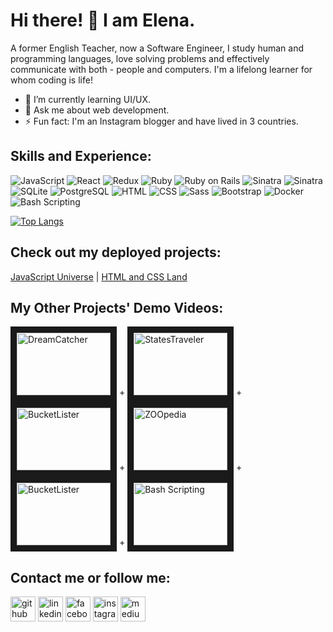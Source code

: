 # Hi there! 👋 I am Elena.

A former English Teacher, now a Software Engineer, I study human and programming languages, love solving problems and effectively communicate with both - people and computers. I'm a lifelong learner for whom coding is life!

- 🌱  I’m currently learning UI/UX.
- 💬  Ask me about web development.
- ⚡  Fun fact: I'm an Instagram blogger and have lived in 3 countries.

## Skills and Experience:
<!-- https://simpleicons.org -->

<p>
  <img alt="JavaScript" src="https://img.shields.io/badge/JavaScript-F7DF1E?logo=javascript&logoColor=white&style=flat" />
  <img alt="React" src="https://img.shields.io/badge/React-61DAFB?logo=react&logoColor=white&style=flat" />
  <img alt="Redux" src="https://img.shields.io/badge/Redux-764BC?logo=redux&logoColor=white&style=flat" />
  <img alt="Ruby" src="https://img.shields.io/badge/Ruby-CC342D?logo=ruby&logoColor=white&style=flat" />
  <img alt="Ruby on Rails" src="https://img.shields.io/badge/Ruby on Rails-CC0000?logo=ruby-on-rails&logoColor=white&style=flat" />
  <img alt="Sinatra" src="https://img.shields.io/badge/Sinatra-000000?logo=rubysinatra&logoColor=white&style=flat" />
  <img alt="Sinatra" src="https://img.shields.io/badge/Sinatra-000000?logo=sinatra&logoColor=white&style=flat" />
  <img alt="SQLite" src="https://img.shields.io/badge/SQLite-003B57?logo=sqlite&logoColor=white&style=flat" />
  <img alt="PostgreSQL" src="https://img.shields.io/badge/PostgreSQL-4169E1?logo=postgresql&logoColor=white&style=flat" />
  <img alt="HTML" src="https://img.shields.io/badge/HTML-E34F26?logo=html5&logoColor=white&style=flat" />
  <img alt="CSS" src="https://img.shields.io/badge/CSS-1572B6?logo=css3&logoColor=white&style=flat" />
  <img alt="Sass" src="https://img.shields.io/badge/Sass-CC6699?logo=sass&logoColor=white&style=flat" />
  <img alt="Bootstrap" src="https://img.shields.io/badge/Bootstrap-7952B3?logo=bootstrap&logoColor=white&style=flat" />
  <img alt="Docker" src="https://img.shields.io/badge/Docker-2496ED?logo=docker&logoColor=white&style=flat" />
  <img alt="Bash Scripting" src="https://img.shields.io/badge/Bash-4EAA25?logo=gnubash&logoColor=white&style=flat" />
</p>
  
[![Top Langs](https://github-readme-stats.vercel.app/api/top-langs/?username=Elena-Weber&layout=compact&langs_count=10&theme=tokyonight&count_private=true&show_icons=true)](https://github.com/anuraghazra/github-readme-stats)

<!-- [![Anurag's GitHub stats](https://github-readme-stats.vercel.app/api?username=Elena-Weber&show_icons=true&theme=tokyonight&count_private=true)](https://github.com/anuraghazra/github-readme-stats) -->

## Check out my deployed projects:
[JavaScript Universe](https://trusting-edison-b2955d.netlify.app/index.html) | 
[HTML and CSS Land](https://brave-gates-9f5981.netlify.app/)

## My Other Projects' Demo Videos:
<a href="http://www.youtube.com/watch?feature=player_embedded&v=X1MBd6Rv0yg
" target="_blank"><img src="http://img.youtube.com/vi/X1MBd6Rv0yg/0.jpg" 
alt="DreamCatcher" width="150" height="100" border="10" /></a> + 
<a href="http://www.youtube.com/watch?feature=player_embedded&v=WLQMcfGlIHo
" target="_blank"><img src="http://img.youtube.com/vi/WLQMcfGlIHo/0.jpg" 
alt="StatesTraveler" width="150" height="100" border="10" /></a> + 
<a href="http://www.youtube.com/watch?feature=player_embedded&v=3LAa_We8CC4
" target="_blank"><img src="http://img.youtube.com/vi/3LAa_We8CC4/0.jpg" 
alt="BucketLister" width="150" height="100" border="10" /></a> + 
<a href="http://www.youtube.com/watch?feature=player_embedded&v=cwrpHJvBk2k
" target="_blank"><img src="http://img.youtube.com/vi/cwrpHJvBk2k/0.jpg" 
alt="ZOOpedia" width="150" height="100" border="10" /></a> + 
<a href="http://www.youtube.com/watch?feature=player_embedded&v=tSHxcHZLaok
" target="_blank"><img src="http://img.youtube.com/vi/tSHxcHZLaok/0.jpg" 
alt="BucketLister" width="150" height="100" border="10" /></a> +
<a href="http://www.youtube.com/watch?feature=player_embedded&v=eDIkCQ5Cvcc
" target="_blank"><img src="http://img.youtube.com/vi/eDIkCQ5Cvcc/0.jpg" 
alt="Bash Scripting" width="150" height="100" border="10" /></a>

## Contact me or follow me:
[<img src='https://cdn.jsdelivr.net/npm/simple-icons@3.0.1/icons/github.svg' alt='github' height='40'>](https://github.com/Elena-Weber)  [<img src='https://cdn.jsdelivr.net/npm/simple-icons@3.0.1/icons/linkedin.svg' alt='linkedin' height='40'>](https://www.linkedin.com/in/elenaweber/)  [<img src='https://cdn.jsdelivr.net/npm/simple-icons@3.0.1/icons/facebook.svg' alt='facebook' height='40'>](https://www.facebook.com/elenaweber.d)  [<img src='https://cdn.jsdelivr.net/npm/simple-icons@3.0.1/icons/instagram.svg' alt='instagram' height='40'>](https://www.instagram.com/elena_in_america/)  [<img src='https://cdn.jsdelivr.net/npm/simple-icons@3.0.1/icons/medium.svg' alt='medium' height='40'>](https://teacher-in-tech.medium.com/)  
